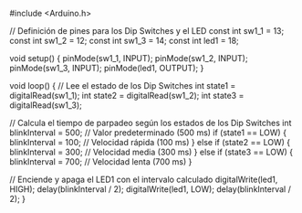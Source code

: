 #include <Arduino.h>

// Definición de pines para los Dip Switches y el LED
const int sw1_1 = 13;
const int sw1_2 = 12;
const int sw1_3 = 14;
const int led1 = 18;

void setup() {
  pinMode(sw1_1, INPUT);
  pinMode(sw1_2, INPUT);
  pinMode(sw1_3, INPUT);
  pinMode(led1, OUTPUT);
}

void loop() {
  // Lee el estado de los Dip Switches
  int state1 = digitalRead(sw1_1);
  int state2 = digitalRead(sw1_2);
  int state3 = digitalRead(sw1_3);

  // Calcula el tiempo de parpadeo según los estados de los Dip Switches
  int blinkInterval = 500; // Valor predeterminado (500 ms)
  if (state1 == LOW) {
    blinkInterval = 100; // Velocidad rápida (100 ms)
  } else if (state2 == LOW) {
    blinkInterval = 300; // Velocidad media (300 ms)
  } else if (state3 == LOW) {
    blinkInterval = 700; // Velocidad lenta (700 ms)
  }

  // Enciende y apaga el LED1 con el intervalo calculado
  digitalWrite(led1, HIGH);
  delay(blinkInterval / 2);
  digitalWrite(led1, LOW);
  delay(blinkInterval / 2);
}
